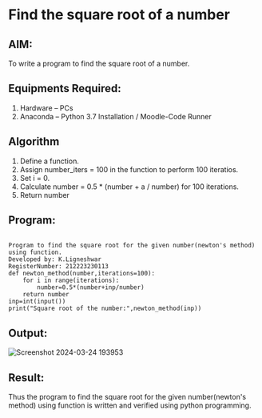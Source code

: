 # Find the square root of a number

## AIM:
To write a program to find the square root of a number.

## Equipments Required:
1. Hardware – PCs
2. Anaconda – Python 3.7 Installation / Moodle-Code Runner

## Algorithm
1. Define a function.
2. Assign number_iters = 100 in the function to perform 100 iteratios.
3. Set i = 0.
4. Calculate  number = 0.5 * (number + a / number) for 100 iterations.
5. Return number

## Program:
```

Program to find the square root for the given number(newton's method) using function.
Developed by: K.Ligneshwar
RegisterNumber: 212223230113 
def newton_method(number,iterations=100):
    for i in range(iterations):
        number=0.5*(number+inp/number)
    return number
inp=int(input())
print("Square root of the number:",newton_method(inp))
```

## Output:
![Screenshot 2024-03-24 193953](https://github.com/drgbhuvaneswari/Square-root-of-a-number/assets/149365037/ae3eb4d0-db87-4c78-b20c-9fb578bddddd)



## Result:
Thus the program to find the square root for the given number(newton's method) using function is written and verified using python programming.
